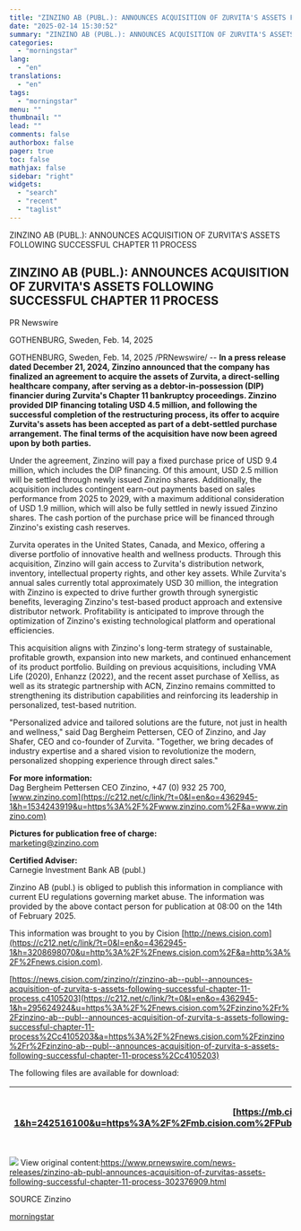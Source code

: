 ```yaml
---
title: "ZINZINO AB (PUBL.): ANNOUNCES ACQUISITION OF ZURVITA'S ASSETS FOLLOWING SUCCESSFUL CHAPTER 11 PROCESS"
date: "2025-02-14 15:30:52"
summary: "ZINZINO AB (PUBL.): ANNOUNCES ACQUISITION OF ZURVITA'S ASSETS FOLLOWING SUCCESSFUL CHAPTER 11 PROCESS ZINZINO AB (PUBL.): ANNOUNCES ACQUISITION OF ZURVITA'S ASSETS FOLLOWING SUCCESSFUL CHAPTER 11 PROCESS PR Newswire GOTHENBURG, Sweden, Feb. 14, 2025 GOTHENBURG, Sweden, Feb. 14, 2025 /PRNewswire/ -- In a press release dated December 21, 2024, Zinzino announced..."
categories:
  - "morningstar"
lang:
  - "en"
translations:
  - "en"
tags:
  - "morningstar"
menu: ""
thumbnail: ""
lead: ""
comments: false
authorbox: false
pager: true
toc: false
mathjax: false
sidebar: "right"
widgets:
  - "search"
  - "recent"
  - "taglist"
---
```


ZINZINO AB (PUBL.): ANNOUNCES ACQUISITION OF ZURVITA'S ASSETS FOLLOWING SUCCESSFUL CHAPTER 11 PROCESS

ZINZINO AB (PUBL.): ANNOUNCES ACQUISITION OF ZURVITA'S ASSETS FOLLOWING SUCCESSFUL CHAPTER 11 PROCESS
-----------------------------------------------------------------------------------------------------

PR Newswire

GOTHENBURG, Sweden, Feb. 14, 2025


GOTHENBURG, Sweden, Feb. 14, 2025 /PRNewswire/ -- **In a press release dated December 21, 2024, Zinzino announced that the company has finalized an agreement to acquire the assets of Zurvita, a direct-selling healthcare company, after serving as a debtor-in-possession (DIP) financier during Zurvita's Chapter 11 bankruptcy proceedings. Zinzino provided DIP financing totaling USD 4.5 million, and following the successful completion of the restructuring process, its offer to acquire Zurvita's assets has been accepted as part of a debt-settled purchase arrangement. The final terms of the acquisition have now been agreed upon by both parties.**

Under the agreement, Zinzino will pay a fixed purchase price of USD 9.4 million, which includes the DIP financing. Of this amount, USD 2.5 million will be settled through newly issued Zinzino shares. Additionally, the acquisition includes contingent earn-out payments based on sales performance from 2025 to 2029, with a maximum additional consideration of USD 1.9 million, which will also be fully settled in newly issued Zinzino shares. The cash portion of the purchase price will be financed through Zinzino's existing cash reserves.

Zurvita operates in the United States, Canada, and Mexico, offering a diverse portfolio of innovative health and wellness products. Through this acquisition, Zinzino will gain access to Zurvita's distribution network, inventory, intellectual property rights, and other key assets. While Zurvita's annual sales currently total approximately USD 30 million, the integration with Zinzino is expected to drive further growth through synergistic benefits, leveraging Zinzino's test-based product approach and extensive distributor network. Profitability is anticipated to improve through the optimization of Zinzino's existing technological platform and operational efficiencies.

This acquisition aligns with Zinzino's long-term strategy of sustainable, profitable growth, expansion into new markets, and continued enhancement of its product portfolio. Building on previous acquisitions, including VMA Life (2020), Enhanzz (2022), and the recent asset purchase of Xelliss, as well as its strategic partnership with ACN, Zinzino remains committed to strengthening its distribution capabilities and reinforcing its leadership in personalized, test-based nutrition.

"Personalized advice and tailored solutions are the future, not just in health and wellness," said Dag Bergheim Pettersen, CEO of Zinzino, and Jay Shafer, CEO and co-founder of Zurvita. "Together, we bring decades of industry expertise and a shared vision to revolutionize the modern, personalized shopping experience through direct sales."

**For more information:**  
Dag Bergheim Pettersen CEO Zinzino, +47 (0) 932 25 700, [www.zinzino.com](https://c212.net/c/link/?t=0&l=en&o=4362945-1&h=1534243919&u=https%3A%2F%2Fwww.zinzino.com%2F&a=www.zinzino.com)

**Pictures for publication free of charge:**  
[marketing@zinzino.com](mailto:marketing@zinzino.com)

**Certified Adviser:**  
Carnegie Investment Bank AB (publ.)

Zinzino AB (publ.) is obliged to publish this information in compliance with current EU regulations governing market abuse. The information was provided by the above contact person for publication at 08:00 on the 14th of February 2025.

This information was brought to you by Cision [http://news.cision.com](https://c212.net/c/link/?t=0&l=en&o=4362945-1&h=3208698070&u=http%3A%2F%2Fnews.cision.com%2F&a=http%3A%2F%2Fnews.cision.com).

[https://news.cision.com/zinzino/r/zinzino-ab--publ--announces-acquisition-of-zurvita-s-assets-following-successful-chapter-11-process,c4105203](https://c212.net/c/link/?t=0&l=en&o=4362945-1&h=295624924&u=https%3A%2F%2Fnews.cision.com%2Fzinzino%2Fr%2Fzinzino-ab--publ--announces-acquisition-of-zurvita-s-assets-following-successful-chapter-11-process%2Cc4105203&a=https%3A%2F%2Fnews.cision.com%2Fzinzino%2Fr%2Fzinzino-ab--publ--announces-acquisition-of-zurvita-s-assets-following-successful-chapter-11-process%2Cc4105203)

The following files are available for download:

| [https://mb.cision.com/Public/10976/4105203/bbbbe19f97ff912e.pdf](https://c212.net/c/link/?t=0&l=en&o=4362945-1&h=242516100&u=https%3A%2F%2Fmb.cision.com%2FPublic%2F10976%2F4105203%2Fbbbbe19f97ff912e.pdf&a=https%3A%2F%2Fmb.cision.com%2FPublic%2F10976%2F4105203%2Fbbbbe19f97ff912e.pdf) | Press-release-Zinzino-Zurvita-202502 |
| --- | --- |

 ![](https://c212.net/c/img/favicon.png?sn=IO19676&sd=2025-02-14) View original content:<https://www.prnewswire.com/news-releases/zinzino-ab-publ-announces-acquisition-of-zurvitas-assets-following-successful-chapter-11-process-302376909.html>

SOURCE Zinzino

[morningstar](https://www.morningstar.com/news/pr-newswire/20250214io19676/zinzino-ab-publ-announces-acquisition-of-zurvitas-assets-following-successful-chapter-11-process)
